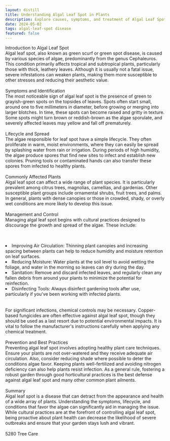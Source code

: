 ```yaml
---
layout: distill
title: Understanding Algal Leaf Spot in Plants
description: Explore causes, symptoms, and treatment of Algal Leaf Spot in plants for healthier gardening.
date: 2024-05-02
tags: algal-leaf-spot disease
featured: false
---
```


Introduction to Algal Leaf Spot<br />Algal leaf spot, also known as green scurf or green spot disease, is caused by various species of algae, predominantly from the genus Cephaleuros. This condition primarily affects tropical and subtropical plants, particularly those with thick, leathery leaves. Although it is usually not a fatal issue, severe infestations can weaken plants, making them more susceptible to other stresses and reducing their aesthetic value.<br /><br />Symptoms and Identification<br />The most noticeable sign of algal leaf spot is the presence of green to grayish-green spots on the topsides of leaves. Spots often start small, around one to five millimeters in diameter, before growing or merging into larger blotches. In time, these spots can become raised and gritty in texture. Some spots might turn brown or reddish-brown as the algae sporulate, and severely affected leaves may yellow and fall off prematurely.<br /><br />Lifecycle and Spread<br />The algae responsible for leaf spot have a simple lifecycle. They often proliferate in warm, moist environments, where they can easily be spread by splashing water from rain or irrigation. During periods of high humidity, the algae produce spores that find new sites to infect and establish new colonies. Pruning tools or contaminated hands can also transfer these spores from infected to healthy plants.<br /><br />Commonly Affected Plants<br />Algal leaf spot can affect a wide range of plant species. It is particularly prevalent among citrus trees, magnolias, camellias, and gardenias. Other susceptible plant groups include ornamental shrubs, fruit trees, and palms. In general, plants with dense canopies or those in crowded, shady, or overly wet conditions are more likely to develop this issue.<br /><br />Management and Control<br />Managing algal leaf spot begins with cultural practices designed to discourage the growth and spread of the algae. These include:<br /><br /><br /><li>Improving Air Circulation: Thinning plant canopies and increasing spacing between plants can help to reduce humidity and moisture retention on leaf surfaces.</li><li>Reducing Moisture: Water plants at the soil level to avoid wetting the foliage, and water in the morning so leaves can dry during the day.</li><li>Sanitation: Remove and discard infected leaves, and regularly clean any fallen debris from around your plants to minimize the potential for reinfection.</li><li>Disinfecting Tools: Always disinfect gardening tools after use, particularly if you've been working with infected plants.</li><br /><br />For significant infections, chemical controls may be necessary. Copper-based fungicides are often effective against algal leaf spot, though they should be used as a last resort due to potential environmental impacts. It is vital to follow the manufacturer's instructions carefully when applying any chemical treatment.<br /><br />Prevention and Best Practices<br />Preventing algal leaf spot involves adopting healthy plant care techniques. Ensure your plants are not over-watered and they receive adequate air circulation. Also, consider reducing shade where possible to deter the conditions algae favor. Keeping plants well-fertilized and avoiding nitrogen deficiency can also help plants resist infection. As a general rule, fostering a robust garden through good horticultural practices is the best defense against algal leaf spot and many other common plant ailments.<br /><br />Summary<br />Algal leaf spot is a disease that can detract from the appearance and health of a wide array of plants. Understanding the symptoms, lifecycle, and conditions that favor the algae can significantly aid in managing the issue. While cultural practices are at the forefront of controlling algal leaf spot, being proactive about plant health can decrease the likelihood of severe outbreaks and ensure that your garden stays lush and vibrant.<br /><br />5280 Tree Care
